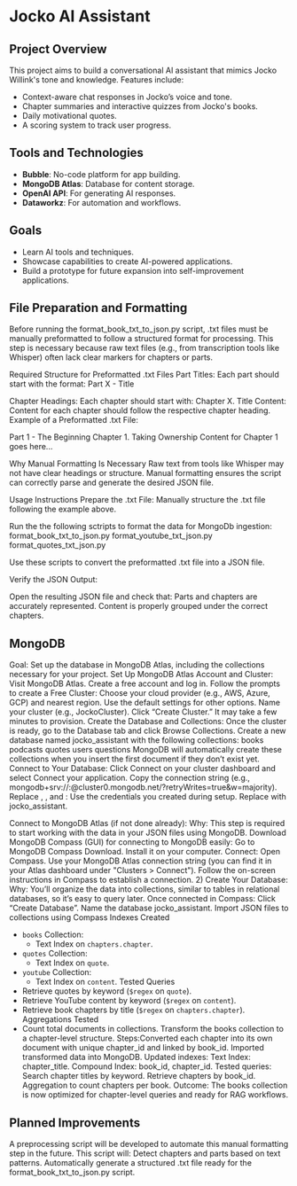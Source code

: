 # Jocko AI Assistant
## Project Overview
This project aims to build a conversational AI assistant that mimics Jocko Willink's tone and knowledge. Features include:
- Context-aware chat responses in Jocko’s voice and tone.
- Chapter summaries and interactive quizzes from Jocko's books.
- Daily motivational quotes.
- A scoring system to track user progress.

## Tools and Technologies
- **Bubble**: No-code platform for app building.
- **MongoDB Atlas**: Database for content storage.
- **OpenAI API**: For generating AI responses.
- **Dataworkz**: For automation and workflows.

## Goals
- Learn AI tools and techniques.
- Showcase capabilities to create AI-powered applications.
- Build a prototype for future expansion into self-improvement applications.

## File Preparation and Formatting
Before running the format_book_txt_to_json.py script, .txt files must be manually preformatted to follow a structured format for processing. This step is necessary because raw text files (e.g., from transcription tools like Whisper) often lack clear markers for chapters or parts.

Required Structure for Preformatted .txt Files
Part Titles:
Each part should start with the format:
Part X - Title

Chapter Headings:
Each chapter should start with:
Chapter X. Title
Content:
Content for each chapter should follow the respective chapter heading.
Example of a Preformatted .txt File:

Part 1 - The Beginning
Chapter 1. Taking Ownership
Content for Chapter 1 goes here...

Why Manual Formatting Is Necessary
Raw text from tools like Whisper may not have clear headings or structure.
Manual formatting ensures the script can correctly parse and generate the desired JSON file.

Usage Instructions
Prepare the .txt File:
Manually structure the .txt file following the example above.

Run the the following sctripts to format the data for MongoDb ingestion:
format_book_txt_to_json.py
format_youtube_txt_json.py
format_quotes_txt_json.py

Use these scripts to convert the preformatted .txt file into a JSON file.

Verify the JSON Output:

Open the resulting JSON file and check that:
Parts and chapters are accurately represented.
Content is properly grouped under the correct chapters.

## MongoDB
Goal: Set up the database in MongoDB Atlas, including the collections necessary for your project.
Set Up MongoDB Atlas Account and Cluster:
Visit MongoDB Atlas.
Create a free account and log in.
Follow the prompts to create a Free Cluster:
Choose your cloud provider (e.g., AWS, Azure, GCP) and nearest region.
Use the default settings for other options.
Name your cluster (e.g., JockoCluster).
Click “Create Cluster.” It may take a few minutes to provision.
Create the Database and Collections:
Once the cluster is ready, go to the Database tab and click Browse Collections.
Create a new database named jocko_assistant with the following collections:
books
podcasts
quotes
users
questions
MongoDB will automatically create these collections when you insert the first document if they don’t exist yet.
Connect to Your Database:
Click Connect on your cluster dashboard and select Connect your application.
Copy the connection string (e.g., mongodb+srv://<username>:<password>@cluster0.mongodb.net/<dbname>?retryWrites=true&w=majority).
Replace <username>, <password>, and <dbname>:
Use the credentials you created during setup.
Replace <dbname> with jocko_assistant.

Connect to MongoDB Atlas (if not done already):
Why: This step is required to start working with the data in your JSON files using MongoDB.
Download MongoDB Compass (GUI) for connecting to MongoDB easily:
Go to MongoDB Compass Download.
Install it on your computer.
Connect:
Open Compass.
Use your MongoDB Atlas connection string (you can find it in your Atlas dashboard under "Clusters > Connect").
Follow the on-screen instructions in Compass to establish a connection.
2) Create Your Database:
Why: You’ll organize the data into collections, similar to tables in relational databases, so it’s easy to query later.
Once connected in Compass:
Click “Create Database”.
Name the database jocko_assistant.
Import JSON files to collections using Compass
Indexes Created
  - `books` Collection:
    - Text Index on `chapters.chapter`.
  - `quotes` Collection:
    - Text Index on `quote`.
  - `youtube` Collection:
    - Text Index on `content`.
Tested Queries
  - Retrieve quotes by keyword (`$regex` on `quote`).
  - Retrieve YouTube content by keyword (`$regex` on `content`).
  - Retrieve book chapters by title (`$regex` on `chapters.chapter`).
  Aggregations Tested
  - Count total documents in collections.
Transform the books collection to a chapter-level structure.
Steps:Converted each chapter into its own document with unique chapter_id and linked by book_id.
Imported transformed data into MongoDB.
Updated indexes:
Text Index: chapter_title.
Compound Index: book_id, chapter_id.
Tested queries:
Search chapter titles by keyword.
Retrieve chapters by book_id.
Aggregation to count chapters per book.
Outcome: The books collection is now optimized for chapter-level queries and ready for RAG workflows.

## Planned Improvements
A preprocessing script will be developed to automate this manual formatting step in the future. This script will:
Detect chapters and parts based on text patterns.
Automatically generate a structured .txt file ready for the format_book_txt_to_json.py script.
